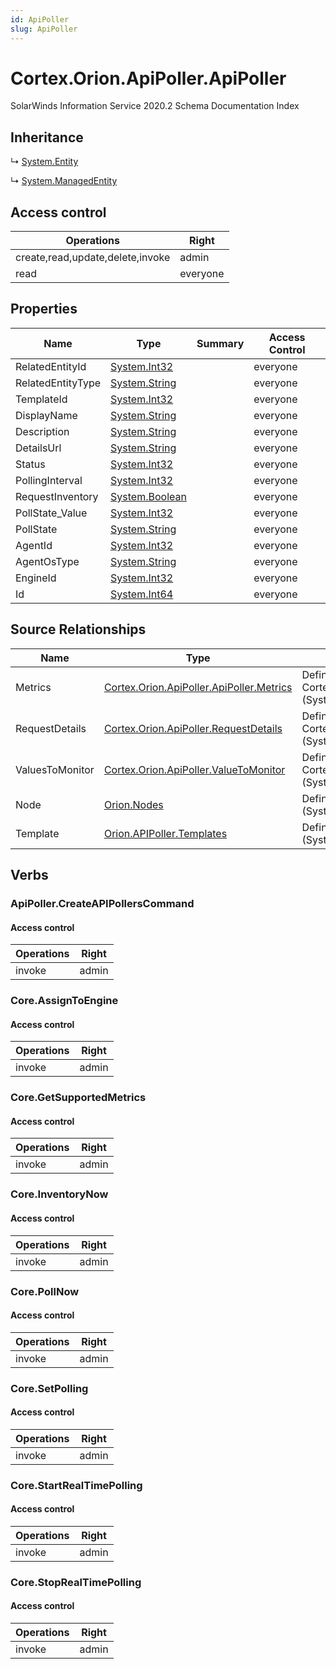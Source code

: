 ```yaml
---
id: ApiPoller
slug: ApiPoller
---
```


# Cortex.Orion.ApiPoller.ApiPoller

SolarWinds Information Service 2020.2 Schema Documentation Index

## Inheritance

↳ [System.Entity](./../System/Entity)

↳ [System.ManagedEntity](./../System/ManagedEntity)

## Access control

| Operations | Right |
| ------ | ------ |
| create,read,update,delete,invoke | admin |
| read | everyone |

## Properties

| Name | Type | Summary | Access Control |
| ------ | ------ | ------ | ------ |
| RelatedEntityId | [System.Int32](https://docs.microsoft.com/en-us/dotnet/api/system.int32) |  | everyone |
| RelatedEntityType | [System.String](https://docs.microsoft.com/en-us/dotnet/api/system.string) |  | everyone |
| TemplateId | [System.Int32](https://docs.microsoft.com/en-us/dotnet/api/system.int32) |  | everyone |
| DisplayName | [System.String](https://docs.microsoft.com/en-us/dotnet/api/system.string) |  | everyone |
| Description | [System.String](https://docs.microsoft.com/en-us/dotnet/api/system.string) |  | everyone |
| DetailsUrl | [System.String](https://docs.microsoft.com/en-us/dotnet/api/system.string) |  | everyone |
| Status | [System.Int32](https://docs.microsoft.com/en-us/dotnet/api/system.int32) |  | everyone |
| PollingInterval | [System.Int32](https://docs.microsoft.com/en-us/dotnet/api/system.int32) |  | everyone |
| RequestInventory | [System.Boolean](https://docs.microsoft.com/en-us/dotnet/api/system.boolean) |  | everyone |
| PollState_Value | [System.Int32](https://docs.microsoft.com/en-us/dotnet/api/system.int32) |  | everyone |
| PollState | [System.String](https://docs.microsoft.com/en-us/dotnet/api/system.string) |  | everyone |
| AgentId | [System.Int32](https://docs.microsoft.com/en-us/dotnet/api/system.int32) |  | everyone |
| AgentOsType | [System.String](https://docs.microsoft.com/en-us/dotnet/api/system.string) |  | everyone |
| EngineId | [System.Int32](https://docs.microsoft.com/en-us/dotnet/api/system.int32) |  | everyone |
| Id | [System.Int64](https://docs.microsoft.com/en-us/dotnet/api/system.int64) |  | everyone |

## Source Relationships

| Name | Type | Notes |
| ------ | ------ | ------ |
| Metrics | [Cortex.Orion.ApiPoller.ApiPoller.Metrics](./../Cortex.Orion.ApiPoller.ApiPoller/Metrics) | Defined by relationship Cortex.Orion.ApiPoller.ApiPollerToMetrics (System.Hosting) |
| RequestDetails | [Cortex.Orion.ApiPoller.RequestDetails](./../Cortex.Orion.ApiPoller/RequestDetails) | Defined by relationship Cortex.Orion.ApiPoller.ApiPollerToRequestDetailsRelation (System.Hosting) |
| ValuesToMonitor | [Cortex.Orion.ApiPoller.ValueToMonitor](./../Cortex.Orion.ApiPoller/ValueToMonitor) | Defined by relationship Cortex.Orion.ApiPoller.ApiPollerToValueToMonitorRelation (System.Hosting) |
| Node | [Orion.Nodes](./../Orion/Nodes) | Defined by relationship Cortex.Orion.ApiPollerToNode (System.Reliance) |
| Template | [Orion.APIPoller.Templates](./../Orion.APIPoller/Templates) | Defined by relationship Cortex.Orion.ApiPollerToTemplate (System.Reference) |

## Verbs

### ApiPoller.CreateAPIPollersCommand

#### Access control

| Operations | Right |
| ------ | ------ |
| invoke | admin |

### Core.AssignToEngine

#### Access control

| Operations | Right |
| ------ | ------ |
| invoke | admin |

### Core.GetSupportedMetrics

#### Access control

| Operations | Right |
| ------ | ------ |
| invoke | admin |

### Core.InventoryNow

#### Access control

| Operations | Right |
| ------ | ------ |
| invoke | admin |

### Core.PollNow

#### Access control

| Operations | Right |
| ------ | ------ |
| invoke | admin |

### Core.SetPolling

#### Access control

| Operations | Right |
| ------ | ------ |
| invoke | admin |

### Core.StartRealTimePolling

#### Access control

| Operations | Right |
| ------ | ------ |
| invoke | admin |

### Core.StopRealTimePolling

#### Access control

| Operations | Right |
| ------ | ------ |
| invoke | admin |

